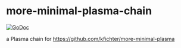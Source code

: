 # more-minimal-plasma-chain

[![GoDoc](https://godoc.org/github.com/m0t0k1ch1/more-minimal-plasma-chain?status.svg)](https://godoc.org/github.com/m0t0k1ch1/more-minimal-plasma-chain)

a Plasma chain for https://github.com/kfichter/more-minimal-plasma
